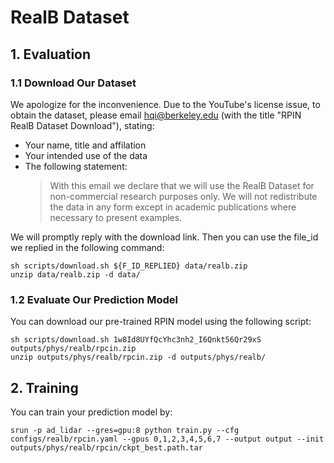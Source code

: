 # RealB Dataset

## 1. Evaluation

### 1.1 Download Our Dataset

We apologize for the inconvenience. Due to the YouTube's license issue, to obtain the dataset, please email hqi@berkeley.edu (with the title "RPIN RealB Dataset Download"), stating:

- Your name, title and affilation
- Your intended use of the data
- The following statement:
    > With this email we declare that we will use the RealB Dataset for non-commercial research purposes only. We will not redistribute the data in any form except in academic publications where necessary to present examples.

We will promptly reply with the download link. Then you can use the file_id we replied in the following command:
```
sh scripts/download.sh ${F_ID_REPLIED} data/realb.zip
unzip data/realb.zip -d data/
```

### 1.2 Evaluate Our Prediction Model

You can download our pre-trained RPIN model using the following script:
```
sh scripts/download.sh 1w8Id8UYfQcYhc3nh2_I6Qnkt56Qr29xS outputs/phys/realb/rpcin.zip
unzip outputs/phys/realb/rpcin.zip -d outputs/phys/realb/
```

## 2. Training

You can train your prediction model by:

```
srun -p ad_lidar --gres=gpu:8 python train.py --cfg configs/realb/rpcin.yaml --gpus 0,1,2,3,4,5,6,7 --output output --init outputs/phys/realb/rpcin/ckpt_best.path.tar
```
